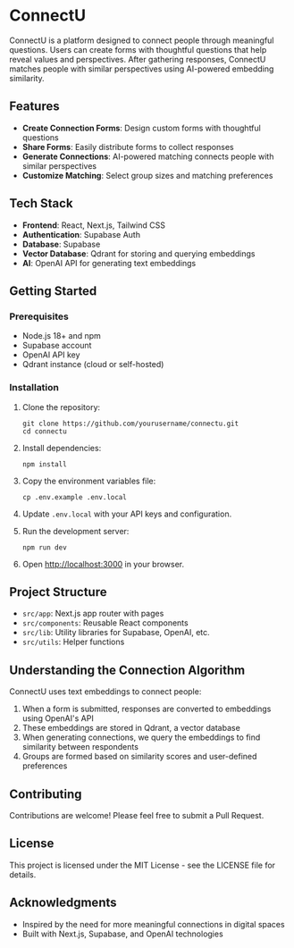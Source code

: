 # ConnectU

ConnectU is a platform designed to connect people through meaningful questions. Users can create forms with thoughtful questions that help reveal values and perspectives. After gathering responses, ConnectU matches people with similar perspectives using AI-powered embedding similarity.

## Features

- **Create Connection Forms**: Design custom forms with thoughtful questions
- **Share Forms**: Easily distribute forms to collect responses
- **Generate Connections**: AI-powered matching connects people with similar perspectives
- **Customize Matching**: Select group sizes and matching preferences

## Tech Stack

- **Frontend**: React, Next.js, Tailwind CSS
- **Authentication**: Supabase Auth
- **Database**: Supabase
- **Vector Database**: Qdrant for storing and querying embeddings
- **AI**: OpenAI API for generating text embeddings

## Getting Started

### Prerequisites

- Node.js 18+ and npm
- Supabase account
- OpenAI API key
- Qdrant instance (cloud or self-hosted)

### Installation

1. Clone the repository:
   ```
   git clone https://github.com/yourusername/connectu.git
   cd connectu
   ```

2. Install dependencies:
   ```
   npm install
   ```

3. Copy the environment variables file:
   ```
   cp .env.example .env.local
   ```

4. Update `.env.local` with your API keys and configuration.

5. Run the development server:
   ```
   npm run dev
   ```

6. Open [http://localhost:3000](http://localhost:3000) in your browser.

## Project Structure

- `src/app`: Next.js app router with pages
- `src/components`: Reusable React components
- `src/lib`: Utility libraries for Supabase, OpenAI, etc.
- `src/utils`: Helper functions

## Understanding the Connection Algorithm

ConnectU uses text embeddings to connect people:

1. When a form is submitted, responses are converted to embeddings using OpenAI's API
2. These embeddings are stored in Qdrant, a vector database
3. When generating connections, we query the embeddings to find similarity between respondents
4. Groups are formed based on similarity scores and user-defined preferences

## Contributing

Contributions are welcome! Please feel free to submit a Pull Request.

## License

This project is licensed under the MIT License - see the LICENSE file for details.

## Acknowledgments

- Inspired by the need for more meaningful connections in digital spaces
- Built with Next.js, Supabase, and OpenAI technologies
